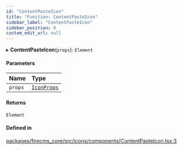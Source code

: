 ```yaml
---
id: "ContentPasteIcon"
title: "Function: ContentPasteIcon"
sidebar_label: "ContentPasteIcon"
sidebar_position: 0
custom_edit_url: null
---
```


▸ **ContentPasteIcon**(`props`): `Element`

#### Parameters

| Name | Type |
| :------ | :------ |
| `props` | [`IconProps`](../types/IconProps.md) |

#### Returns

`Element`

#### Defined in

[packages/firecms_core/src/icons/components/ContentPasteIcon.tsx:3](https://github.com/FireCMSco/firecms/blob/d45f3739/packages/firecms_core/src/icons/components/ContentPasteIcon.tsx#L3)
